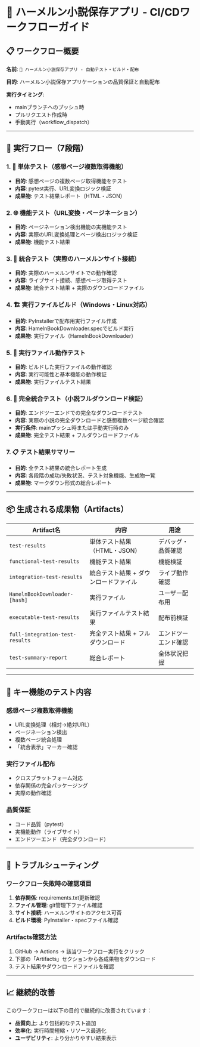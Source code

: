 # 🚀 ハーメルン小説保存アプリ - CI/CDワークフローガイド

## 📋 **ワークフロー概要**

**名前**: `🚀 ハーメルン小説保存アプリ - 自動テスト・ビルド・配布`

**目的**: ハーメルン小説保存アプリケーションの品質保証と自動配布

**実行タイミング**:
- mainブランチへのプッシュ時
- プルリクエスト作成時
- 手動実行（workflow_dispatch）

---

## 🔄 **実行フロー（7段階）**

### **1. 🧪 単体テスト（感想ページ複数取得機能）**
- **目的**: 感想ページの複数ページ取得機能をテスト
- **内容**: pytest実行、URL変換ロジック検証
- **成果物**: テスト結果レポート（HTML・JSON）

### **2. 🌐 機能テスト（URL変換・ページネーション）**
- **目的**: ページネーション検出機能の実機能テスト
- **内容**: 実際のURL変換処理とページ検出ロジック検証
- **成果物**: 機能テスト結果

### **3. 🔗 統合テスト（実際のハーメルンサイト接続）**
- **目的**: 実際のハーメルンサイトでの動作確認
- **内容**: ライブサイト接続、感想ページ取得テスト
- **成果物**: 統合テスト結果 + 実際のダウンロードファイル

### **4. 🏗️ 実行ファイルビルド（Windows・Linux対応）**
- **目的**: PyInstallerで配布用実行ファイル作成
- **内容**: HamelnBookDownloader.specでビルド実行
- **成果物**: 実行ファイル（HamelnBookDownloader）

### **5. 🚀 実行ファイル動作テスト**
- **目的**: ビルドした実行ファイルの動作確認
- **内容**: 実行可能性と基本機能の動作検証
- **成果物**: 実行ファイルテスト結果

### **6. 🎯 完全統合テスト（小説フルダウンロード検証）**
- **目的**: エンドツーエンドでの完全なダウンロードテスト
- **内容**: 実際の小説の完全ダウンロードと感想複数ページ統合確認
- **実行条件**: mainプッシュ時または手動実行時のみ
- **成果物**: 完全テスト結果 + フルダウンロードファイル

### **7. 📋 テスト結果サマリー**
- **目的**: 全テスト結果の統合レポート生成
- **内容**: 各段階の成功/失敗状況、テスト対象機能、生成物一覧
- **成果物**: マークダウン形式の総合レポート

---

## 📦 **生成される成果物（Artifacts）**

| Artifact名 | 内容 | 用途 |
|------------|------|------|
| `test-results` | 単体テスト結果（HTML・JSON） | デバッグ・品質確認 |
| `functional-test-results` | 機能テスト結果 | 機能検証 |
| `integration-test-results` | 統合テスト結果 + ダウンロードファイル | ライブ動作確認 |
| `HamelnBookDownloader-[hash]` | 実行ファイル | ユーザー配布用 |
| `executable-test-results` | 実行ファイルテスト結果 | 配布前検証 |
| `full-integration-test-results` | 完全テスト結果 + フルダウンロード | エンドツーエンド確認 |
| `test-summary-report` | 総合レポート | 全体状況把握 |

---

## 🎯 **キー機能のテスト内容**

### **感想ページ複数取得機能**
- URL変換処理（相対→絶対URL）
- ページネーション検出
- 複数ページ統合処理
- 「統合表示」マーカー確認

### **実行ファイル配布**
- クロスプラットフォーム対応
- 依存関係の完全パッケージング
- 実際の動作確認

### **品質保証**
- コード品質（pytest）
- 実機能動作（ライブサイト）
- エンドツーエンド（完全ダウンロード）

---

## 🔧 **トラブルシューティング**

### **ワークフロー失敗時の確認項目**
1. **依存関係**: requirements.txt更新確認
2. **ファイル管理**: git管理下ファイル確認
3. **サイト接続**: ハーメルンサイトのアクセス可否
4. **ビルド環境**: PyInstaller・specファイル確認

### **Artifacts確認方法**
1. GitHub → Actions → 該当ワークフロー実行をクリック
2. 下部の「Artifacts」セクションから各成果物をダウンロード
3. テスト結果やダウンロードファイルを確認

---

## 📈 **継続的改善**

このワークフローは以下の目的で継続的に改善されています：
- **品質向上**: より包括的なテスト追加
- **効率化**: 実行時間短縮・リソース最適化  
- **ユーザビリティ**: より分かりやすい結果表示
